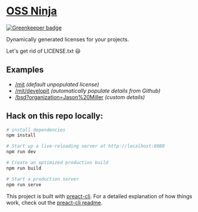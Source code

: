 # [OSS Ninja](https://oss.ninja)

[![Greenkeeper badge](https://badges.greenkeeper.io/developit/oss.ninja.svg?token=c640458da6cc70277449b40d9cdc9b3e68de6bbd761b469f49f43f531bf3f0df&ts=1515633703483)](https://greenkeeper.io/)

Dynamically generated licenses for your projects.

Let's get rid of LICENSE.txt 😃

## Examples

- [/mit](https://oss.ninja/mit) _(default unpopulated license)_
- [/mit/developit](https://oss.ninja/mit/developit) _(automatically populate details from Github)_
- [/bsd?organization=Jason%20Miller](https://oss.ninja/bsd?organization=Jason%20Miller) _(custom details)_


## Hack on this repo locally:

```sh
# install dependencies
npm install

# Start up a live-reloading server at http://localhost:8080
npm run dev

# Create an optimized production build
npm run build

# Start a production server
npm run serve
```

This project is built with [preact-cli](https://github.com/developit/preact-cli). For a detailed explanation of how things work, check out the [preact-cli readme](https://github.com/developit/preact-cli).
